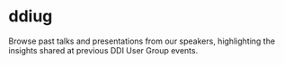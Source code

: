 # ddiug
Browse past talks and presentations from our speakers, highlighting the insights shared at previous DDI User Group events.
